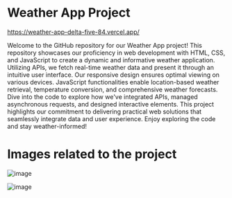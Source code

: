 # Weather App Project

https://weather-app-delta-five-84.vercel.app/

Welcome to the GitHub repository for our Weather App project! This repository showcases our proficiency in web development with HTML, CSS, and JavaScript to create a dynamic and informative weather application. Utilizing APIs, we fetch real-time weather data and present it through an intuitive user interface. Our responsive design ensures optimal viewing on various devices. JavaScript functionalities enable location-based weather retrieval, temperature conversion, and comprehensive weather forecasts. Dive into the code to explore how we've integrated APIs, managed asynchronous requests, and designed interactive elements. This project highlights our commitment to delivering practical web solutions that seamlessly integrate data and user experience. Enjoy exploring the code and stay weather-informed!

# Images related to the project

![image](https://github.com/gauravdev01/Web-Development-Projects/assets/109756079/62dd848f-a8d5-4612-922b-c6b5c9f08d66)

![image](https://github.com/gauravdev01/Web-Development-Projects/assets/109756079/7ec5071d-0eac-45a5-bea1-ac290a5245d8)





